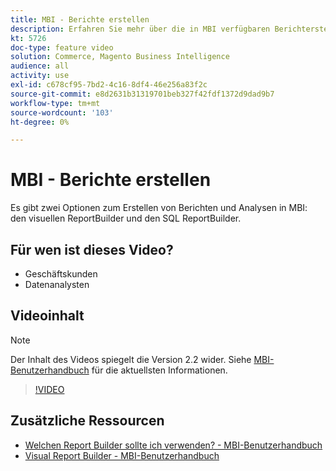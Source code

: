 ```yaml
---
title: MBI - Berichte erstellen
description: Erfahren Sie mehr über die in MBI verfügbaren Berichterstellungsoptionen.
kt: 5726
doc-type: feature video
solution: Commerce, Magento Business Intelligence
audience: all
activity: use
exl-id: c678cf95-7bd2-4c16-8df4-46e256a83f2c
source-git-commit: e8d2631b31319701beb327f42fdf1372d9dad9b7
workflow-type: tm+mt
source-wordcount: '103'
ht-degree: 0%

---
```


# MBI - Berichte erstellen

Es gibt zwei Optionen zum Erstellen von Berichten und Analysen in MBI: den visuellen ReportBuilder und den SQL ReportBuilder.

## Für wen ist dieses Video?

- Geschäftskunden
- Datenanalysten

## Videoinhalt

>[!NOTE]
>
>Der Inhalt des Videos spiegelt die Version 2.2 wider. Siehe [MBI-Benutzerhandbuch](https://experienceleague.adobe.com/docs/commerce-business-intelligence/mbi/guide-overview.html) für die aktuellsten Informationen.

>[!VIDEO](https://video.tv.adobe.com/v/35981?quality=12&learn=on)

## Zusätzliche Ressourcen

- [Welchen Report Builder sollte ich verwenden? - MBI-Benutzerhandbuch](https://experienceleague.adobe.com/docs/commerce-business-intelligence/mbi/build/reports/report-builder-options.html)
- [Visual Report Builder - MBI-Benutzerhandbuch](https://experienceleague.adobe.com/docs/commerce-business-intelligence/mbi/build/reports/ess-rpt-build-visual.html)
